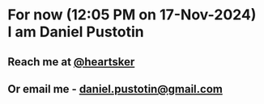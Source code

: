 # For now (12:05 PM on 17-Nov-2024) I am Daniel Pustotin
## Reach me at [@heartsker](https://t.me/heartsker)
## Or email me - daniel.pustotin@gmail.com
